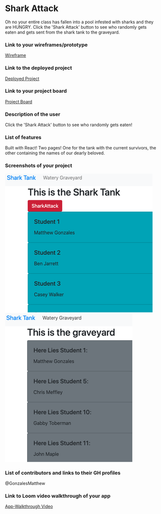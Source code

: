 # Shark Attack
Oh no your entire class has fallen into a pool infested with sharks and they are HUNGRY. Click the 'Shark Attack' button to see who randomly gets eaten and gets sent from the shark tank to the graveyard.
### Link to your wireframes/prototype
  [Wireframe](https://www.figma.com/file/xymDnnCBorPVdgV7Q0Gd8g/Shark-Attack?node-id=0%3A1)
### Link to the deployed project
  [Deployed Project](https://mg-shark-attack.netlify.app/)
### Link to your project board
  [Project Board](https://github.com/GonzalesMatthew/shark-tank/projects/1)
### Description of the user
  Click the 'Shark Attack' button to see who randomly gets eaten!
### List of features                                                
  Built with React!
  Two pages! One for the tank with the current survivors, the other containing the names of our dearly beloved.
### Screenshots of your project
![App Screenshot](pics/tank.png)
![App Screenshot](pics/grave.png)

### List of contributors and links to their GH profiles
@GonzalesMatthew
### Link to Loom video walkthrough of your app
[App-Walkthrough Video](https://www.loom.com/share/4a38278f851445d0b18636e053bc6fb7)

